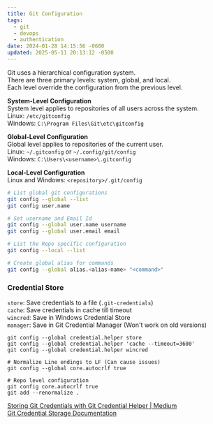 ```yaml
---
title: Git Configuration
tags:
  - git
  - devops
  - authentication
date: 2024-01-28 14:15:56 -0600
updated: 2025-05-11 20:13:12 -0500
---
```


Git uses a hierarchical configuration system.  
There are three primary levels: system, global, and local.  
Each level override the configuration from the previous level.  

**System-Level Configuration**  
System level applies to repositories of all users across the system.  
Linux: `/etc/gitconfig`  
Windows: `C:\Program Files\Git\etc\gitconfig`  

**Global-Level Configuration**  
Global level applies to repositories of the current user.  
Linux: `~/.gitconfig` or `~/.config/git/config`  
Windows: `C:\Users\<username>\.gitconfig`  

**Local-Level Configuration**  
Linux and Windows: `<repository>/.git/config`

```bash
# List global git configurations
git config --global --list
git config user.name

# Set username and Email Id
git config --global user.name username 	
git config --global user.email email

# List the Repo specific configuration
git config --local --list 				 

# Create global alias for commands
git config --global alias.<alias-name> "<command>"
```

### Credential Store

`store`: Save credentials to a file (`.git-credentials`)  
`cache`: Save credentials in cache till timeout  
`wincred`: Save in Windows Credential Store  
`manager`: Save in Git Credential Manager (Won't work on old versions)

```
git config --global credential.helper store
git config --global credential.helper 'cache --timeout=3600'
git config --global credential.helper wincred

# Normalize Line endings to LF (Can cause issues)
git config --global core.autocrlf true

# Repo level configuration
git config core.autocrlf true
git add --renormalize .
```

[Storing Git Credentials with Git Credential Helper \| Medium](https://techexpertise.medium.com/storing-git-credentials-with-git-credential-helper-33d22a6b5ce7)  
[Git Credential Storage Documentation](https://git-scm.com/book/en/v2/Git-Tools-Credential-Storage)
